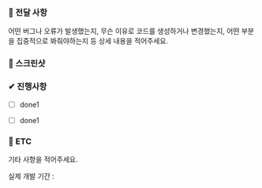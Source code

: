 ### 📃 전달 사항
어떤 버그나 오류가 발생했는지, 무슨 이유로 코드를 생성하거나 변경했는지, 어떤 부분을 집중적으로 봐줘야하는지 등
상세 내용을 적어주세요.


### 📸 스크린샷



### ✔ 진행사항
- [ ] done1
- [ ] done1


### 🔴 ETC
기타 사항을 적어주세요.

실제 개발 기간 : 
